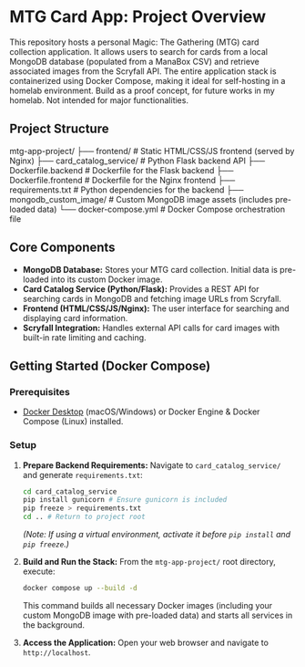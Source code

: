 # MTG Card App: Project Overview

This repository hosts a personal Magic: The Gathering (MTG) card collection application. It allows users to search for cards from a local MongoDB database (populated from a ManaBox CSV) and retrieve associated images from the Scryfall API. The entire application stack is containerized using Docker Compose, making it ideal for self-hosting in a homelab environment.
Build as a proof concept, for future works in my homelab. Not intended for major functionalities.

## Project Structure


mtg-app-project/
├── frontend/                     # Static HTML/CSS/JS frontend (served by Nginx)
├── card_catalog_service/         # Python Flask backend API
├── Dockerfile.backend            # Dockerfile for the Flask backend
├── Dockerfile.frontend           # Dockerfile for the Nginx frontend
├── requirements.txt              # Python dependencies for the backend
├── mongodb_custom_image/         # Custom MongoDB image assets (includes pre-loaded data)
└── docker-compose.yml            # Docker Compose orchestration file


## Core Components

* **MongoDB Database:** Stores your MTG card collection. Initial data is pre-loaded into its custom Docker image.
* **Card Catalog Service (Python/Flask):** Provides a REST API for searching cards in MongoDB and fetching image URLs from Scryfall.
* **Frontend (HTML/CSS/JS/Nginx):** The user interface for searching and displaying card information.
* **Scryfall Integration:** Handles external API calls for card images with built-in rate limiting and caching.

## Getting Started (Docker Compose)

### Prerequisites

* [Docker Desktop](https://www.docker.com/products/docker-desktop/) (macOS/Windows) or Docker Engine & Docker Compose (Linux) installed.

### Setup

1.  **Prepare Backend Requirements:**
    Navigate to `card_catalog_service/` and generate `requirements.txt`:

    ```bash
    cd card_catalog_service
    pip install gunicorn # Ensure gunicorn is included
    pip freeze > requirements.txt
    cd .. # Return to project root
    ```
    *(Note: If using a virtual environment, activate it before `pip install` and `pip freeze`.)*

2.  **Build and Run the Stack:**
    From the `mtg-app-project/` root directory, execute:

    ```bash
    docker compose up --build -d
    ```

    This command builds all necessary Docker images (including your custom MongoDB image with pre-loaded data) and starts all services in the background.

3.  **Access the Application:**
    Open your web browser and navigate to `http://localhost`.